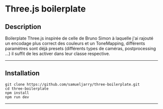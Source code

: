 # Three.js boilerplate

## Description
Boilerplate Three.js inspirée de celle de Bruno Simon à laquelle j'ai rajouté
un encodage plus correct des couleurs et un ToneMapping, différents paramètres
sont déjà presets (différents types de caméras, postprocessing ...) il suffit de les activer 
dans leur classe respective.

---
## Installation

    git clone https://github.com/samueljarry/three-boilerplate.git
    cd three-boilerplate
    npm install
    npm run dev

---